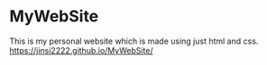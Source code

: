 # MyWebSite
This is my personal website which is made using just html and css.
https://jinsi2222.github.io/MyWebSite/
